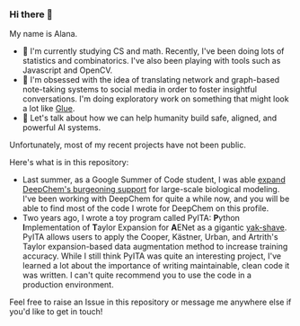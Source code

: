 ### Hi there 👋

<!--
**alat-rights/alat-rights** is a ✨ _special_ ✨ repository because its `README.md` (this file) appears on your GitHub profile.
-->

My name is Alana.

- 🌱 I'm currently studying CS and math. Recently, I've been doing lots of statistics and combinatorics. I've also been playing with tools such as Javascript and OpenCV.
- 🔭 I'm obsessed with the idea of translating network and graph-based note-taking systems to social media in order to foster insightful conversations. I'm doing exploratory work on something that might look a lot like [Glue](https://a9.io/glue-comic/).
- 💬 Let's talk about how we can help humanity build safe, aligned, and powerful AI systems.

Unfortunately, most of my recent projects have not been public. 

Here's what is in this repository:

- Last summer, as a Google Summer of Code student, I was able [expand DeepChem's burgeoning support](https://forum.deepchem.io/t/google-summer-of-code-2021-large-scale-protein-modeling-in-deepchem/507/2) for large-scale biological modeling. I've been working with DeepChem for quite a while now, and you will be able to find most of the code I wrote for DeepChem on this profile.
- Two years ago, I wrote a toy program called PyITA: **P**ython **I**mplementation of **T**aylor Expansion for **A**ENet as a gigantic [yak-shave](https://sketchplanations.com/yak-shaving). PyITA allows users to apply the Cooper, Kästner, Urban, and Artrith's Taylor expansion-based data augmentation method to increase training accuracy. While I still think PyITA was quite an interesting project, I've learned a lot about the importance of writing maintainable, clean code it was written. I can't quite recommend you to use the code in a production environment.

Feel free to raise an Issue in this repository or message me anywhere else if you'd like to get in touch!
